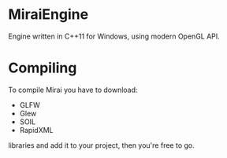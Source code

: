 # MiraiEngine
Engine written in C++11 for Windows, using modern OpenGL API.<br/>


# Compiling
To compile Mirai you have to download:
* GLFW
* Glew
* SOIL 
* RapidXML

libraries and add it to your project, then you're free to go.
